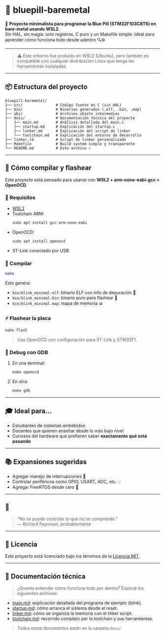 # 🧵 bluepill-baremetal

🎯 **Proyecto minimalista para programar la Blue Pill (STM32F103C8T6) en bare-metal usando WSL2.**  
Sin HAL, sin magia: solo registros, C puro y un Makefile simple. Ideal para aprender cómo funciona todo desde adentro 🔍⚙️

---
> ⚠️ Este entorno fue probado en WSL2 (Ubuntu), pero también es compatible con cualquier distribución Linux que tenga las herramientas instaladas.

---

## 📦 Estructura del proyecto

```
bluepill-baremetal/
├── src/               # Código fuente en C (sin HAL)
├── bin/               # Binarios generados (.elf, .bin, .map)
├── obj/               # Archivos objeto intermedios
├── docs/              # Documentación técnica del proyecto
│   ├── main.md        # Análisis detallado del main.c
│   ├── startup.md     # Explicación del startup.c
│   ├── linker.md      # Explicación del script de linker
│   └── toolchain.md   # Explicación del entorno de desarrollo
├── linker.ld          # Script de linker personalizado
├── Makefile           # Build system simple y transparente
└── README.md          # Este archivo ✍️

```

---

## 🚀 Cómo compilar y flashear

Este proyecto está pensado para usarse con **WSL2 + arm-none-eabi-gcc + OpenOCD**.

### 🔧 Requisitos

- [WSL2](https://learn.microsoft.com/en-us/windows/wsl/install)
- Toolchain ARM:
  ```bash
  sudo apt install gcc-arm-none-eabi
  ```
- OpenOCD:
  ```bash
  sudo apt install openocd
  ```
- ST-Link conectado por USB

### 🔨 Compilar

```bash
make
```

Esto genera:

- `bin/blink_minimal.elf`: binario ELF con info de depuración 🧠
- `bin/blink_minimal.bin`: binario puro para flashear 🚀
- `bin/blink_minimal.map`: mapa de memoria 📊

### ⚡ Flashear la placa

```bash
make flash
```

> Usa OpenOCD con configuración para ST-Link y STM32F1.

### 🐛 Debug con GDB

1. En una terminal:
   ```bash
   make openocd
   ```

2. En otra:
   ```bash
   make gdb
   ```

---

## 🎓 Ideal para...

- Estudiantes de sistemas embebidos
- Docentes que quieren enseñar desde lo más bajo nivel
- Curiosos del hardware que prefieren saber **exactamente qué está pasando**

---

## 📚 Expansiones sugeridas

- Agregar manejo de interrupciones 🧠
- Controlar periféricos como GPIO, USART, ADC, etc. 💡
- Agregar FreeRTOS desde cero 🧵

---

## 🧠

> “No se puede controlar lo que no se comprende.”  
> — Richard Feynman, probablemente

---

## 🪪 Licencia

Este proyecto está licenciado bajo los términos de la [Licencia MIT](LICENSE).

---

## 📘 Documentación técnica

> ¿Querés entender cómo funciona todo por dentro? Explorá los siguientes archivos:

- [main.md](docs/main.md): explicación detallada del programa de ejemplo (blink).
- [startup.md](docs/startup.md): cómo arranca el sistema desde el reset.
- [linker.md](docs/linker.md): cómo se organiza la memoria con el linker script.
- [toolchain.md](docs/toolchain.md): recorrido completo por la toolchain y sus herramientas.

> Todos estos documentos están en la carpeta `docs/`.

